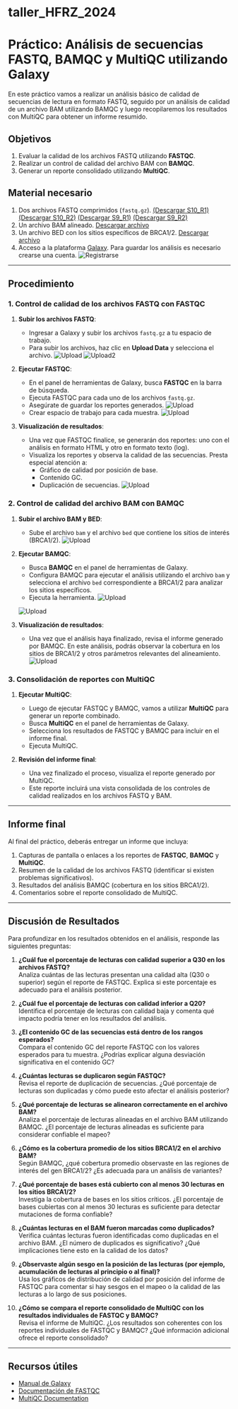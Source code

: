 # taller_HFRZ_2024


# Práctico: Análisis de secuencias FASTQ, BAMQC y MultiQC utilizando Galaxy

En este práctico vamos a realizar un análisis básico de calidad de secuencias de lectura en formato FASTQ, seguido por un análisis de calidad de un archivo BAM utilizando BAMQC y luego recopilaremos los resultados con MultiQC para obtener un informe resumido.

## Objetivos

1. Evaluar la calidad de los archivos FASTQ utilizando **FASTQC**.
2. Realizar un control de calidad del archivo BAM con **BAMQC**.
3. Generar un reporte consolidado utilizando **MultiQC**.

## Material necesario

1. Dos archivos FASTQ comprimidos (`fastq.gz`). [(Descargar S10_R1)](CLASE1/data/S10.R1.fastq.gz)  [(Descargar S10_R2)](CLASE1/data/S10.R2.fastq.gz)  [(Descargar S9_R1)](CLASE1/data/S9.R1.fastq.gz)  [(Descargar S9_R2)](CLASE1/data/S9.R2.fastq.gz)
2. Un archivo BAM alineado. [Descargar archivo](CLASE1/data/S11.aln.bam)
3. Un archivo BED con los sitios específicos de BRCA1/2. [Descargar archivo](CLASE1/data/AmpliSeq_BRCA_hg38_new.bed)
4. Acceso a la plataforma [Galaxy](https://usegalaxy.org/). Para guardar los análisis es necesario crearse una cuenta.
![Registrarse](CLASE1/images/galaxy1.png)


---

## Procedimiento

### 1. Control de calidad de los archivos FASTQ con FASTQC

1. **Subir los archivos FASTQ**:
    - Ingresar a Galaxy y subir los archivos `fastq.gz` a tu espacio de trabajo. 
    - Para subir los archivos, haz clic en **Upload Data** y selecciona el archivo.
    ![Upload](CLASE1/images/galaxy2.png)
    ![Upload2](CLASE1/images/galaxy3.0.png)

2. **Ejecutar FASTQC**:
    - En el panel de herramientas de Galaxy, busca **FASTQC** en la barra de búsqueda.
    - Ejecuta FASTQC para cada uno de los archivos `fastq.gz`.
    - Asegúrate de guardar los reportes generados.
      ![Upload](CLASE1/images/galaxy3.png)
    - Crear espacio de trabajo para cada muestra. 
      ![Upload](CLASE1/images/galaxy4.png)
     

3. **Visualización de resultados**:
    - Una vez que FASTQC finalice, se generarán dos reportes: uno con el análisis en formato HTML y otro en formato texto (log).
    - Visualiza los reportes y observa la calidad de las secuencias. Presta especial atención a:
        - Gráfico de calidad por posición de base.
        - Contenido GC.
        - Duplicación de secuencias.
          ![Upload](CLASE1/images/Result_fastQC.png)

### 2. Control de calidad del archivo BAM con BAMQC

1. **Subir el archivo BAM y BED**:
    - Sube el archivo `bam` y el archivo `bed` que contiene los sitios de interés (BRCA1/2).
    ![Upload](CLASE1/images/bamqc1.png)
2. **Ejecutar BAMQC**:
    - Busca **BAMQC** en el panel de herramientas de Galaxy.
    - Configura BAMQC para ejecutar el análisis utilizando el archivo `bam` y selecciona el archivo `bed` correspondiente a BRCA1/2 para analizar los sitios específicos.
    - Ejecuta la herramienta.
    ![Upload](CLASE1/images/bamqc2.png)

    ![Upload](CLASE1/images/bamqc3.png)

3. **Visualización de resultados**:
    - Una vez que el análisis haya finalizado, revisa el informe generado por BAMQC. En este análisis, podrás observar la cobertura en los sitios de BRCA1/2 y otros parámetros relevantes del alineamiento.
      ![Upload](CLASE1/images/bamqc4.png)

### 3. Consolidación de reportes con MultiQC

1. **Ejecutar MultiQC**:
    - Luego de ejecutar FASTQC y BAMQC, vamos a utilizar **MultiQC** para generar un reporte combinado.
    - Busca **MultiQC** en el panel de herramientas de Galaxy.
    - Selecciona los resultados de FASTQC y BAMQC para incluir en el informe final.
    - Ejecuta MultiQC.

2. **Revisión del informe final**:
    - Una vez finalizado el proceso, visualiza el reporte generado por MultiQC.
    - Este reporte incluirá una vista consolidada de los controles de calidad realizados en los archivos FASTQ y BAM.

---

## Informe final

Al final del práctico, deberás entregar un informe que incluya:

1. Capturas de pantalla o enlaces a los reportes de **FASTQC**, **BAMQC** y **MultiQC**.
2. Resumen de la calidad de los archivos FASTQ (identificar si existen problemas significativos).
3. Resultados del análisis BAMQC (cobertura en los sitios BRCA1/2).
4. Comentarios sobre el reporte consolidado de MultiQC.

---

## Discusión de Resultados

Para profundizar en los resultados obtenidos en el análisis, responde las siguientes preguntas:

1. **¿Cuál fue el porcentaje de lecturas con calidad superior a Q30 en los archivos FASTQ?**  
   Analiza cuántas de las lecturas presentan una calidad alta (Q30 o superior) según el reporte de FASTQC. Explica si este porcentaje es adecuado para el análisis posterior.

2. **¿Cuál fue el porcentaje de lecturas con calidad inferior a Q20?**  
   Identifica el porcentaje de lecturas con calidad baja y comenta qué impacto podría tener en los resultados del análisis.

3. **¿El contenido GC de las secuencias está dentro de los rangos esperados?**  
   Compara el contenido GC del reporte FASTQC con los valores esperados para tu muestra. ¿Podrías explicar alguna desviación significativa en el contenido GC?

4. **¿Cuántas lecturas se duplicaron según FASTQC?**  
   Revisa el reporte de duplicación de secuencias. ¿Qué porcentaje de lecturas son duplicadas y cómo puede esto afectar el análisis posterior?

5. **¿Qué porcentaje de lecturas se alinearon correctamente en el archivo BAM?**  
   Analiza el porcentaje de lecturas alineadas en el archivo BAM utilizando BAMQC. ¿El porcentaje de lecturas alineadas es suficiente para considerar confiable el mapeo?

6. **¿Cómo es la cobertura promedio de los sitios BRCA1/2 en el archivo BAM?**  
   Según BAMQC, ¿qué cobertura promedio observaste en las regiones de interés del gen BRCA1/2? ¿Es adecuada para un análisis de variantes?

7. **¿Qué porcentaje de bases está cubierto con al menos 30 lecturas en los sitios BRCA1/2?**  
   Investiga la cobertura de bases en los sitios críticos. ¿El porcentaje de bases cubiertas con al menos 30 lecturas es suficiente para detectar mutaciones de forma confiable?

8. **¿Cuántas lecturas en el BAM fueron marcadas como duplicados?**  
   Verifica cuántas lecturas fueron identificadas como duplicadas en el archivo BAM. ¿El número de duplicados es significativo? ¿Qué implicaciones tiene esto en la calidad de los datos?

9. **¿Observaste algún sesgo en la posición de las lecturas (por ejemplo, acumulación de lecturas al principio o al final)?**  
   Usa los gráficos de distribución de calidad por posición del informe de FASTQC para comentar si hay sesgos en el mapeo o la calidad de las lecturas a lo largo de sus posiciones.

10. **¿Cómo se compara el reporte consolidado de MultiQC con los resultados individuales de FASTQC y BAMQC?**  
    Revisa el informe de MultiQC. ¿Los resultados son coherentes con los reportes individuales de FASTQC y BAMQC? ¿Qué información adicional ofrece el reporte consolidado?

---

## Recursos útiles

- [Manual de Galaxy](https://galaxyproject.org/learn/)
- [Documentación de FASTQC](https://www.bioinformatics.babraham.ac.uk/projects/fastqc/)
- [MultiQC Documentation](https://multiqc.info/)
